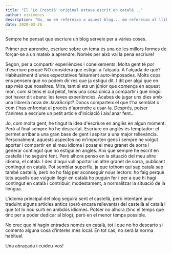 ```yaml
---
title: "El 'Lo Crestià' original estava escrit en català..."
author: eiximenis
description: "No, no em refereixo a aquest blog... em refereixo al llibre (o sèrie de llibres depèn de com es miri) publicats pel franciscà i teòleg Fra Francesc Eiximenis. I si ell va escriure en català, no veig per què jo no puc fer-ho. En resum: que publucaré també articles en català. Si vols més detalls... segueix llegint!"
date: 2020-03-26
---
```


Sempre he pensat que escriure un blog serveix per a vàries coses.

Primer per aprendre, escriure sobre un tema és una de les millors formes de forçar-se a un mateix a aprendre. Només per això val la pena escriure!

Segon, per a compartir experiències i coneixements. Molta gent té por d'escriure perquè NO considera que estigui a l'alçada. A l'alçada de què? Habitualment d'unes expectatives falsament auto-imposades. Molts cops ens pensem que no podem dir res que ja estigui dit. I dit per algú que en sap més que nosaltres. Mira, tant si ets un júnior que comença en aquest mon, com si tens el cul pelat, tens una cosa única a compartir i que ningúi pot haver dit abans: les teves experiències. Acabes de jugar uns dies amb una llibrería nova de JavaScript? Doncs comparteix el que t'ha semblat o com t'has enfrontat al procés d'aprendre a usar-la. Després, potser t'animes a escriure un petit article d'iniciació i així anar fent...

Jo, com molta gent, he tingut la idea d'escriure en anglès en algun moment. Però al final sempre ho he descartat. Escriure en anglès és temptador: et permet arribar a una gran base de gent i aspirar a una major rellevància. Personalment, aquests aspectes no m'importen gens i sempre he volgut aportar i compartir en el meu idioma i posar el meu granet de sorra i generar contingut que no estigui en anglès. Així que sempre he escrit en castellà i ho seguiré fent. Però alhora penso en la situació del meu altre idioma, el català. I des d'aquí vull aportar un altre granet de sorra, publicant contingut en català. Pot semblar superflu, ja que tothom qui sap català sap també castellà, però no ho faig per aconseguir nous lectors: ho faig perquè tots aquells que vulguin llegir en català ho puguin fer i per a que hi hagi contingut en català i contribuir, modestament, a normalitzar la situació de la llengua.

L'idioma principal del blog seguirà sent el castellà, però intentaré anar traduint alguns articles antics (però encara rellevants) del castellà al català i que tot lo nou surti en ambdós idiomes. Potser no alhora (tinc el temps que tinc per a poder dedicar al blog), però en el menor temps possible.

No crec que hi hagin entrades només en català, tot i que no ho descarto si comento alguna cosa d'interès més local. En tot cas, no serà la norma habitual.

Una abraçada i cuideu-vos!